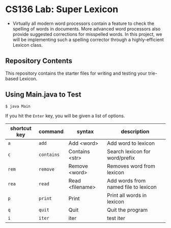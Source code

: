 # CS136 Lab: Super Lexicon

* Virtually all modern word processors contain a feature to check the spelling of words in documents. More advanced word processors also provide suggested corrections for misspelled words. In this project, we will be implementing such a spelling corrector through a highly-efficient Lexicon class.


## Repository Contents
This repository contains the starter files for writing and testing your trie-based Lexicon.

## Using Main.java to Test

```
$ java Main
```

If you hit the `Enter` key, you will be given a list of options.

|shortcut key|command|syntax|description|
|-|-|-|-|
|`a`|`add`|Add &lt;word&gt;|Add word to lexicon|
|`c`|`contains`|Contains &lt;str&gt;|Search lexicon for word/prefix|
|`rem`|`remove`|Remove &lt;word&gt;|Removes word from lexicon|
|`rea`|`read`|Read &lt;filename&gt;|Add words from named file to lexicon|
|`p`|`print`|Print|Print all words in lexicon|
|`q`|`quit`|Quit|Quit the program|
|`i`|`iter`|iter|test iter|
